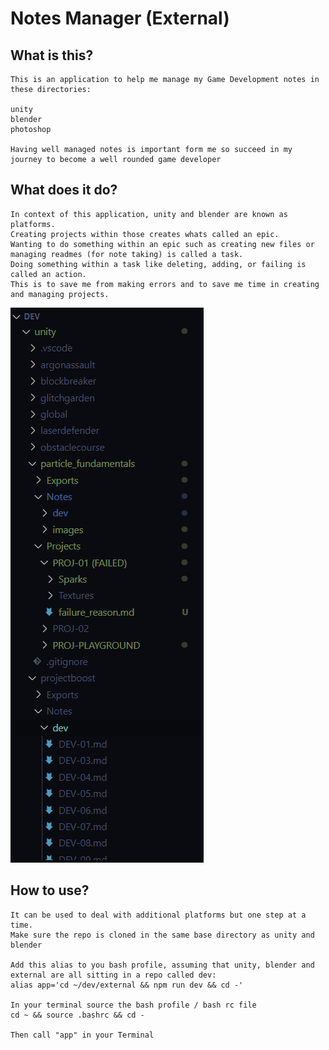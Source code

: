 # Notes Manager (External)

## What is this?

    This is an application to help me manage my Game Development notes in these directories:

    unity
    blender
    photoshop

    Having well managed notes is important form me so succeed in my journey to become a well rounded game developer

## What does it do?

    In context of this application, unity and blender are known as platforms. 
    Creating projects within those creates whats called an epic.
    Wanting to do something within an epic such as creating new files or managing readmes (for note taking) is called a task. 
    Doing something within a task like deleting, adding, or failing is called an action. 
    This is to save me from making errors and to save me time in creating and managing projects.

![](E-1.png)

## How to use?

    It can be used to deal with additional platforms but one step at a time.
    Make sure the repo is cloned in the same base directory as unity and blender

    Add this alias to you bash profile, assuming that unity, blender and external are all sitting in a repo called dev:
    alias app='cd ~/dev/external && npm run dev && cd -'
    
    In your terminal source the bash profile / bash rc file
    cd ~ && source .bashrc && cd -

    Then call "app" in your Terminal